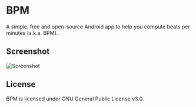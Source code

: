 # BPM

A simple, free and open-source Android app to help you compute beats per minutes (a.k.a. BPM).

## Screenshot

![Screenshot](./metadata/en-US/images/01-bpm-counter.png "Screenshot")

## License

BPM is licensed under GNU General Public License v3.0.

